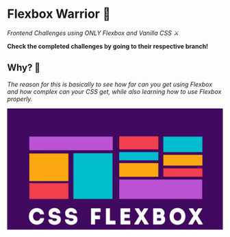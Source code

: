 #  Flexbox Warrior 🥷

_Frontend Challenges using ONLY Flexbox and Vanilla CSS ⚔️_

**Check the completed challenges by going to their respective branch!**

## Why? 📌

_The reason for this is basically to see how far can you get using Flexbox and how complex can your CSS get, while also learning how to use Flexbox properly._

![wp](flexbox-w.jpg)
<!-- <img src="flexbox-w.jpg"  width="1280" height="720"> -->